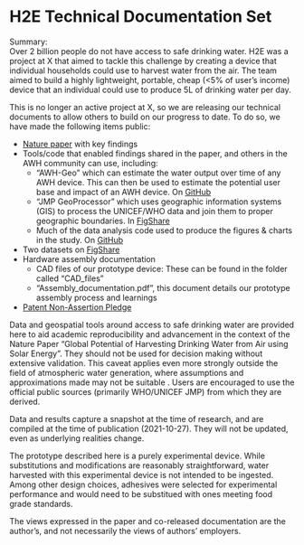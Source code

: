 # H2E Technical Documentation Set

Summary:  
Over 2 billion people do not have access to safe drinking water. H2E was a 
project at X that aimed to tackle this challenge by creating a device that 
individual households could use to harvest water from the air. The team aimed 
to build a highly lightweight, portable, cheap (\<5% of user’s income) device 
that an individual could use to produce 5L of drinking water per day.

This is no longer an active project at X, so we are releasing our technical 
documents to allow others to build on our progress to date. To do so, we have 
made the following items public:

* [Nature paper](https://www.nature.com/articles/s41586-021-03900-w) with key 
findings
* Tools/code that enabled findings shared in the paper, and others in the AWH 
community can use, including:
    * “AWH-Geo” which can estimate the water output over time of any AWH 
    device. This can then be used to estimate the potential user base and 
    impact of an AWH device. On 
    [GitHub](https://github.com/AWH-GlobalPotential-X/AWH-Geo)
    * “JMP GeoProcessor” which uses geographic information systems (GIS) to 
    process the UNICEF/WHO data and join them to proper geographic boundaries. 
    In [FigShare](https://figshare.com/projects/AWH-GlobalPotential-X/96476) 
    * Much of the data analysis code used to produce the figures & charts in 
    the study. On [GitHub](https://github.com/AWH-GlobalPotential-X/AWH-Geo) 
* Two datasets on 
[FigShare](https://figshare.com/projects/AWH-GlobalPotential-X/96476) 
* Hardware assembly documentation
    * CAD files of our prototype device: These can be found in the folder 
    called “CAD_files” 
    * “Assembly_documentation.pdf”, this document details our prototype
    assembly process and learnings
* [Patent Non-Assertion Pledge ](https://storage.googleapis.com/x-prod.appspot.com/files/H2E%20Patent%20Non-Assertion%20Pledge.pdf)

Data and geospatial tools around access to safe drinking water are provided 
here to aid academic reproducibility and advancement in the context of the 
Nature Paper “Global Potential of Harvesting Drinking Water from Air using 
Solar Energy”. They should not be used for decision making without extensive 
validation. This caveat applies even more strongly outside the field of 
atmospheric water generation, where assumptions and approximations made may not 
be suitable . Users are encouraged to use the official public sources 
(primarily WHO/UNICEF JMP) from which they are derived.

Data and results capture a snapshot at the time of research, and are compiled 
at the time of publication (2021-10-27). They will not be updated, even as 
underlying realities change.

The prototype described here is a purely experimental device. While 
substitutions and modifications are reasonably straightforward, water harvested 
with this experimental device is not intended to be ingested. Among other design choices, adhesives were selected for experimental performance and would need to be substitued with ones meeting food grade standards. 

The views expressed in the paper and co-released documentation are the 
author’s, and not necessarily the views of authors’ employers.


